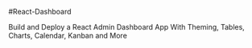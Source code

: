 #React-Dashboard

Build and Deploy a React Admin Dashboard App With Theming, Tables, Charts, Calendar, Kanban and More
